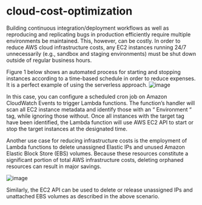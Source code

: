# cloud-cost-optimization
Building continuous integration/deployment workflows as well as reproducing and replicating bugs in production efficiently require multiple environments be maintained. This, however, can be costly. In order to reduce AWS cloud infrastructure costs, any EC2 instances running 24/7 unnecessarily (e.g., sandbox and staging environments) must be shut down outside of regular business hours.

Figure 1 below shows an automated process for starting and stopping instances according to a time-based schedule in order to reduce expenses. It is a perfect example of using the serverless approach.
![image](https://github.com/user-attachments/assets/a159481a-6891-4a4f-af54-36accd737a86)

In this case, you can configure a scheduled cron job on Amazon CloudWatch Events to trigger Lambda functions. The function’s handler will scan all EC2 instance metadata and identify those with an “ Environment “ tag, while ignoring those without. Once all instances with the target tag have been identified, the Lambda function will use AWS EC2 API to start or stop the target instances at the designated time.

Another use case for reducing infrastructure costs is the employment of Lambda functions to delete unassigned Elastic IPs and unused Amazon Elastic Block Store (EBS) volumes. Because these resources constitute a significant portion of total AWS infrastructure costs, deleting orphaned resources can result in major savings.

![image](https://github.com/user-attachments/assets/c3c30179-cf4c-4ef2-aafc-4e33bfce554d)

Similarly, the EC2 API can be used to delete or release unassigned IPs and unattached EBS volumes as described in the above scenario.


